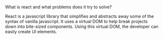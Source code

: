 What is react and what problems does it try to solve?

React is a javascript library that simplifies and abstracts away some of the syntax of vanilla javascript. It uses a virtual DOM to help break projects down into bite-sized components. Using this virtual DOM, the developer can easily create UI elements.